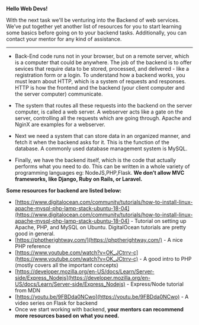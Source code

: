 **Hello Web Devs!**

With the next task we'll be venturing into the Backend of web services. We’ve put together yet another list of resources for you to start learning some basics before going on to your backend tasks. Additionally, you can contact your mentor for any kind of assistance.
***

- Back-End code runs not in your browser, but on a remote server, which is a computer that could be anywhere. The job of the backend is to offer sevices that require data to be stored, processed, and delivered - like a registration form or a login. To understand how a backend works, you must learn about HTTP, which is a system of requests and responses. HTTP is how the frontend and the backend (your client computer and the server computer) communicate.

- The system that routes all these requests into the backend on the server computer, is called a web server. A webserver acts like a gate on the server, controlling all the requests which are going through. Apache and NginX are examples for a webserver.

- Next we need a system that can store data in an organized manner, and fetch it when the backend asks for it. This is the function of the database. A commonly used database management system is MySQL.

- Finally, we have the backend itself, which is the code that actually performs what you need to do. This can be written in a whole variety of programming languages eg: NodeJS,PHP,Flask. **We don’t allow MVC frameworks, like Django, Ruby on Rails, or Laravel.**

**Some resources for backend are listed below:**

- [https://www.digitalocean.com/community/tutorials/how-to-install-linux-apache-mysql-php-lamp-stack-ubuntu-18-04](https://www.digitalocean.com/community/tutorials/how-to-install-linux-apache-mysql-php-lamp-stack-ubuntu-18-04) - Tutorial on setting up Apache, PHP, and MySQL on Ubuntu. DigitalOcean tutorials are pretty good in general.
- [https://phptherightway.com/](https://phptherightway.com/) - A nice PHP reference
- [https://www.youtube.com/watch?v=OK_JCtrrv-c](https://www.youtube.com/watch?v=OK_JCtrrv-c) - A good intro to PHP (mostly covers all the important concepts)
- [https://developer.mozilla.org/en-US/docs/Learn/Server-side/Express_Nodejs](https://developer.mozilla.org/en-US/docs/Learn/Server-side/Express_Nodejs) - Express/Node tutorial from MDN
- [https://youtu.be/9FBDda0NCwo](https://youtu.be/9FBDda0NCwo) - A video series on Flask for backend
- Once we start working with backend, **your mentors can recommend more resources based on what you need.**

